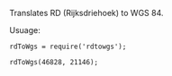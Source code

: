 Translates RD (Rijksdriehoek) to WGS 84.

Usuage:
```
rdToWgs = require('rdtowgs');

rdToWgs(46828, 21146);
```